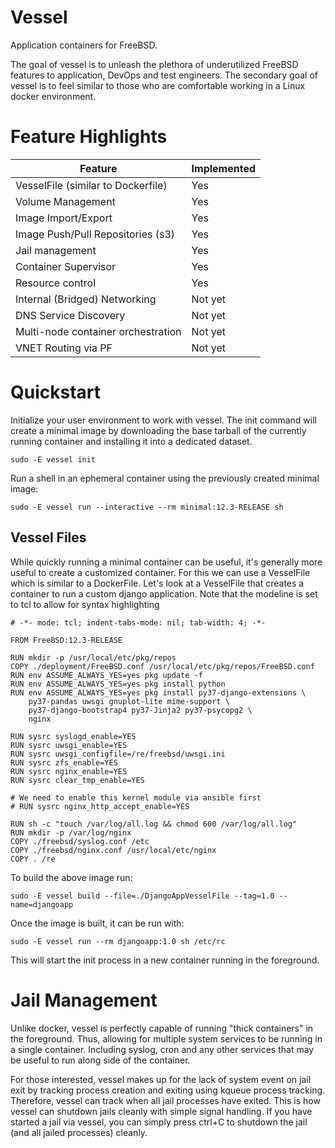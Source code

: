 # Vessel
Application containers for FreeBSD.

The goal of vessel is to unleash the plethora of underutilized FreeBSD features to application, DevOps and test engineers.  The secondary goal of vessel is to feel similar to those who are comfortable working in a Linux docker environment.

# Feature Highlights

|Feature                                  | Implemented|
|-----------------------------------------|------------|
| VesselFile (similar to Dockerfile)      | Yes        |
| Volume Management                       | Yes        |
| Image Import/Export                     | Yes        |
| Image Push/Pull Repositories (s3)       | Yes        |
| Jail management                         | Yes        |
| Container Supervisor                    | Yes        |
| Resource control                        | Yes        |
| Internal (Bridged) Networking           | Not yet    |
| DNS Service Discovery                   | Not yet    |
| Multi-node container orchestration      | Not yet    |
| VNET Routing via PF                     | Not yet    |


# Quickstart

Initialize your user environment to work with vessel.  The init command will create a minimal image by downloading the base tarball of the currently running container and installing it into a dedicated dataset.

`sudo -E vessel init`

Run a shell in an ephemeral container using the previously created minimal image:

`sudo -E vessel run --interactive --rm minimal:12.3-RELEASE sh`

## Vessel Files

While quickly running a minimal container can be useful, it's generally more useful to create a customized container.  For this we can use a VesselFile which is similar to a DockerFile.  Let's look at a VesselFile that creates a container to run a custom django application.  Note that the modeline is set to tcl to allow for syntax highlighting

```
# -*- mode: tcl; indent-tabs-mode: nil; tab-width: 4; -*-

FROM FreeBSD:12.3-RELEASE

RUN mkdir -p /usr/local/etc/pkg/repos
COPY ./deployment/FreeBSD.conf /usr/local/etc/pkg/repos/FreeBSD.conf
RUN env ASSUME_ALWAYS_YES=yes pkg update -f
RUN env ASSUME_ALWAYS_YES=yes pkg install python
RUN env ASSUME_ALWAYS_YES=yes pkg install py37-django-extensions \
    py37-pandas uwsgi gnuplot-lite mime-support \
    py37-django-bootstrap4 py37-Jinja2 py37-psycopg2 \
    nginx

RUN sysrc syslogd_enable=YES
RUN sysrc uwsgi_enable=YES
RUN sysrc uwsgi_configfile=/re/freebsd/uwsgi.ini
RUN sysrc zfs_enable=YES
RUN sysrc nginx_enable=YES
RUN sysrc clear_tmp_enable=YES 

# We need to enable this kernel module via ansible first
# RUN sysrc nginx_http_accept_enable=YES

RUN sh -c "touch /var/log/all.log && chmod 600 /var/log/all.log"
RUN mkdir -p /var/log/nginx
COPY ./freebsd/syslog.conf /etc
COPY ./freebsd/nginx.conf /usr/local/etc/nginx
COPY . /re

```

To build the above image run:

`sudo -E vessel build --file=./DjangoAppVesselFile --tag=1.0 --name=djangoapp`

Once the image is built, it can be run with:

`sudo -E vessel run --rm djangoapp:1.0 sh /etc/rc`

This will start the init process in a new container running in the foreground.  

# Jail Management
Unlike docker, vessel is perfectly capable of running "thick containers" in the foreground.  Thus, allowing for multiple system services to be running in a single container.  Including syslog, cron and any other services that may be useful to run along side of the container. 

For those interested, vessel makes up for the lack of system event on jail exit by tracking process creation and exiting using kqueue process tracking.  Therefore, vessel can track when all jail processes have exited.  This is how vessel can shutdown jails cleanly with simple signal handling.  If you have started a jail via vessel, you can simply press ctrl+C to shutdown the jail (and all jailed processes) cleanly.



